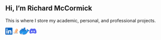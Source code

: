 ## Hi, I’m Richard McCormick
This is where I store my academic, personal, and professional projects.

<p align="left">
<a href="https://www.linkedin.com/in/richard-mccormick-50885a16a/">
  <img align="left" alt="LinkedIn" height="22px" src="https://raw.githubusercontent.com/rmccormick314/rmccormick314/main/icons/linkedin.svg" />
</a>
<a href="https://stackoverflow.com/users/5517899/richard-mccormick">
  <img align="left" alt="Stack Overflow" height="22px" src="https://raw.githubusercontent.com/rmccormick314/rmccormick314/main/icons/Stack_Overflow_icon.svg.png" />
</a>
</a>
<a href="https://hub.docker.com/u/rmccormick314">
  <img align="left" alt="Docker Hub" height="22px" src="https://raw.githubusercontent.com/rmccormick314/rmccormick314/main/icons/Moby-logo.webp" />
</a>
<a href="https://www.discordapp.com/users/108035828248276992/">
  <img align="left" alt="Discord" height="22px" src="https://raw.githubusercontent.com/rmccormick314/rmccormick314/main/icons/discord.svg" />
</a>
</p>

